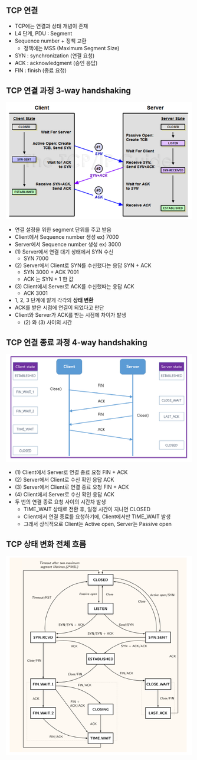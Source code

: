 ## TCP 연결
* TCP에는 연결과 상태 개념이 존재
* L4 단계, PDU : Segment
* Sequence number + 정책 교환
  * 정책에는 MSS (Maximum Segment Size)
* SYN : synchronization (연결 요청)
* ACK : acknowledgment (승인 응답)
* FIN : finish (종료 요청)

## TCP 연결 과정 3-way handshaking
![](./img/2023-06-23-10-45-57.png)

* 연결 설정을 위한 segment 단위를 주고 받음 
* Client에서 Sequence number 생성 ex) 7000
* Server에서 Sequence number 생성 ex) 3000
* (1) Server에서 연결 대기 상태에서 SYN 수신
  * SYN 7000
* (2) Server에서 Client로 SYN를 수신했다는 응답 SYN + ACK
  * SYN 3000 + ACK 7001
  * ACK 는 SYN + 1 한 값
* (3) Client에서 Server로 ACK를 수신했따는 응답 ACK
  * ACK 3001
* 1, 2, 3 단계에 맡게 각각의 **상태 변환**
* ACK를 받은 시점에 연결이 되었다고 판단
* Client와 Server가 ACK를 받는 시점에 차이가 발생
  * (2) 와 (3) 사이의 시간

## TCP 연결 종료 과정 4-way handshaking
![](./img/2023-06-23-10-48-00.png)

* (1) Client에서 Server로 연결 종료 요청 FIN + ACK
* (2) Server에서 Client로 수신 확인 응답 ACK
* (3) Server에서 Client로 연결 종료 오청 FIN + ACK
* (4) Client에서 Server로 수신 확인 응답 ACK
* 두 번의 연결 종료 요청 사이의 시간차 발생
  * TIME_WAIT 상태로 전환 후, 일정 시간이 지나면 CLOSED
  * Client에서 연결 종료를 요청하기에, Client에서만 TIME_WAIT 발생
  * 그래서 상식적으로 Client는 Active open, Server는 Passive open

## TCP 상태 변화 전체 흐름
![](./img/2023-06-23-10-57-44.png)